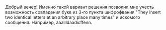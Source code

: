 Добрый вечер!
Именно такой вариант решения позволил мне учесть возможность совпадения букв из 3-го пункта шифрофвания 
"They insert two identical letters at an arbitrary place many times" и искомого сообщения.
Например, aaallldaadicffenn.
